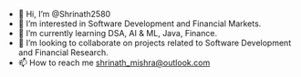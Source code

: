 - 👋 Hi, I’m @Shrinath2580
- 👀 I’m interested in Software Development and Financial Markets.
- 🌱 I’m currently learning DSA, AI & ML, Java, Finance.
- 💞️ I’m looking to collaborate on projects related to Software Development and Financial Research.
- 📫 How to reach me shrinath_mishra@outlook.com 

<!---
Shrinath2580/Shrinath2580 is a ✨ special ✨ repository because its `README.md` (this file) appears on your GitHub profile.
You can click the Preview link to take a look at your changes.
--->
